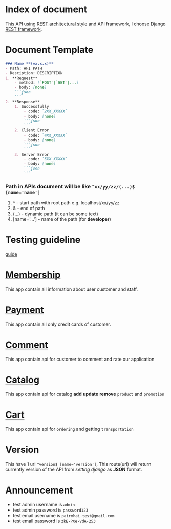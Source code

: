# Index of document
This API using [REST architectural style](REST-description.md) and API framework, I choose [Django REST framework](http://www.django-rest-framework.org).

# Document Template
```markdown
### Name **(vx.x.x)**
- Path: API PATH
- Desciption: DESCRIPTION
1. **Request**
    - method: [`POST`|`GET`|...]
    - body: [none]
    ```json
    ```
2. **Response**
    1. Successfully
        - code: `2XX_XXXXX`
        - body: [none]
        ```json
        ```
    2. Client Error
        - code: `4XX_XXXXX`
        - body: [none]
        ```json
        ```
    3. Server Error
        - code: `5XX_XXXXX`
        - body: [none]
        ```json
        ```
```

### Path in APIs document will be like `^xx/yy/zz/(...)$ [name='name']`
1. ^ - start path with root path e.g. localhost/xx/yy/zz
2. & - end of path
3. (...) - dynamic path (it can be some text)
4. [name='...'] - name of the path (for **developer**)

# Testing guideline
[guide](TEST_GUIDE.md)


# [Membership](./membership/README.md)
This app contain all information about user customer and staff.

# [Payment](./payment/README.md)
This app contain all only credit cards of customer.

# [Comment](./comment/README.md)
This app contain api for customer to comment and rate our application

# [Catalog](./catalog/README.md)
This app contain api for catalog **add** **update** **remove** `product` and `promotion`

# [Cart](./cart/README.md)
This app contain api for `ordering` and getting `transportation`

# Version
This have 1 url `^version$ [name='version']`, This route(url) will return currently version of the API from *setting django* as **JSON** format.

# Announcement
- test admin username is `admin`
- test admin password is `password123`
- test email username is `pairmhai.test@gmail.com`
- test email password is `zkE-PXe-VdA-253`